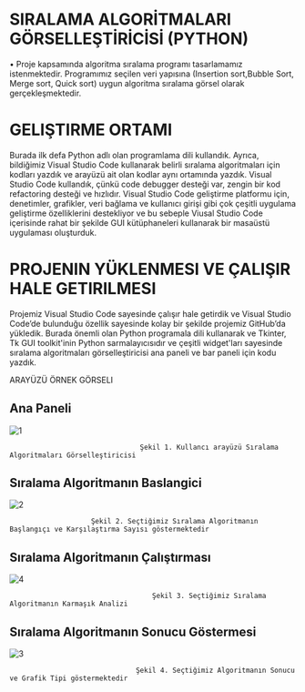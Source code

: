 # SIRALAMA ALGORİTMALARI GÖRSELLEŞTİRİCİSİ (PYTHON)

• Proje kapsamında algoritma sıralama programı tasarlamamız istenmektedir. Programımız seçilen veri yapısına (Insertion sort,Bubble Sort, Merge sort, Quick sort) uygun algoritma sıralama görsel olarak gerçekleşmektedir.


# GELIŞTIRME ORTAMI
Burada ilk defa Python adlı olan programlama dili kullandık. Ayrıca, bildiğimiz Visual Studio Code kullanarak belirli sıralama algoritmaları için kodları yazdık ve arayüzü ait olan kodlar aynı ortamında yazdık. Visual Studio Code kullandık, çünkü code debugger desteği var, zengin bir kod refactoring desteği ve hızlıdır. Visual Studio Code geliştirme platformu için, denetimler, grafikler, veri bağlama ve kullanıcı girişi gibi çok çeşitli uygulama geliştirme özelliklerini destekliyor ve bu sebeple Viusal Studio Code içerisinde rahat bir şekilde GUI kütüphaneleri kullanarak bir masaüstü uygulaması oluşturduk.

# PROJENIN YÜKLENMESI VE ÇALIŞIR HALE GETIRILMESI 
Projemiz Visual Studio Code sayesinde çalışır hale getirdik ve Visual Studio Code’de bulunduğu özellik sayesinde kolay bir şekilde projemiz GitHub’da yükledik. Burada önemli olan Python programala dili kullanarak ve Tkinter, Tk GUI toolkit'inin Python sarmalayıcısıdır ve çeşitli widget'ları sayesinde sıralama algoritmaları görselleştiricisi ana paneli ve bar paneli için kodu yazdık.


ARAYÜZÜ ÖRNEK GÖRSELI 

## Ana Paneli 

![1](https://github.com/harunsimsek1/algoritma-gorsellestiricisi/assets/72405540/35f36cc9-e88f-4bce-a136-b4610c493a83)

                                    Şekil 1. Kullancı arayüzü Sıralama Algoritmaları Görselleştiricisi 

## Sıralama Algoritmanın Baslangici

![2](https://github.com/harunsimsek1/algoritma-gorsellestiricisi/assets/72405540/7528e806-8a95-47e5-bab9-903b2038d5c8)

                        Şekil 2. Seçtiğimiz Sıralama Algoritmanın Başlangıçı ve Karşılaştırma Sayısı göstermektedir

## Sıralama Algoritmanın Çalıştırması 

![4](https://github.com/harunsimsek1/algoritma-gorsellestiricisi/assets/72405540/289abaa8-b763-4114-85fe-0bd81441212b)

                                       Şekil 3. Seçtiğimiz Sıralama Algoritmanın Karmaşık Analizi 


## Sıralama Algoritmanın Sonucu Göstermesi

![3](https://github.com/harunsimsek1/algoritma-gorsellestiricisi/assets/72405540/e85198aa-dad5-4a76-9175-e604ccdc60e8)

                                   Şekil 4. Seçtiğimiz Algoritmanın Sonucu ve Grafik Tipi göstermektedir
